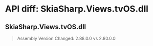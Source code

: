 # API diff: SkiaSharp.Views.tvOS.dll

## SkiaSharp.Views.tvOS.dll

> Assembly Version Changed: 2.88.0.0 vs 2.80.0.0

